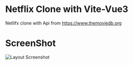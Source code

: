 # Netflix Clone with Vite-Vue3

Netlifx clone with Api from https://www.themoviedb.org

# ScreenShot

![Layout Screenshot](/src/assets/screen%20Shot%20Netflix.png)
